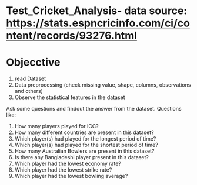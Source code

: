 # Test_Cricket_Analysis- data source: https://stats.espncricinfo.com/ci/content/records/93276.html 
# Objecctive
1. read Dataset
2. Data preprocessing (check missing value, shape, columns, observations and others)
3. Observe the statistical features in the dataset

Ask some questions and findout the answer from the dataset. Questions like:

1. How many players played for ICC?
2. How many different countries are present in this dataset? 
3. Which player(s) had played for the longest period of time?
4. Which player(s) had played for the shortest period of time?
5. How many Australian Bowlers are present in this dataset?
6. Is there any Bangladeshi player present in this dataset?
7. Which player had the lowest economy rate?
8. Which player had the lowest strike rate?
9. Which player had the lowest bowling average?
